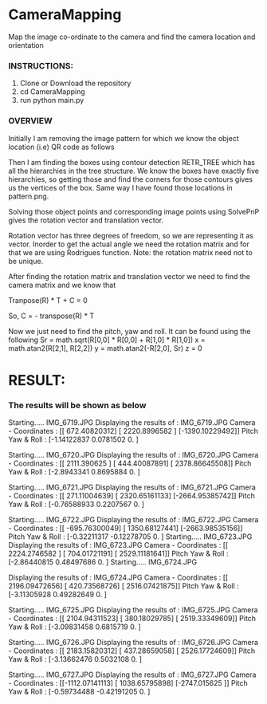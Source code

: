 
# CameraMapping
Map the image co-ordinate to the camera and find the camera location and orientation

### INSTRUCTIONS: 
1.  Clone or Download the repository
2. cd CameraMapping
3. run python main.py


### OVERVIEW
Initially I am removing the image pattern for which we know the object location (i.e) QR code as follows



Then I am finding the boxes using contour detection RETR_TREE which has all the hierarchies in the tree structure. 
We know the boxes have exactly five hierarchies, so getting those and find the corners for those contours gives us the vertices of the box.
Same way I have found those locations in pattern.png. 

Solving those object points and corresponding image points using SolvePnP gives the rotation vector and translation vector.


Rotation vector has three degrees of freedom, so we are representing it as vector. Inorder to get the actual angle we need the rotation matrix and for that we are using Rodrigues function. Note: the rotation matrix need not to be unique.


After finding the rotation matrix and translation vector we need to find the camera matrix and we know that

Tranpose(R) * T + C = 0

So, C = - transpose(R) * T

Now we just need to find the pitch, yaw and roll. It can be found using the following
Sr = math.sqrt(R[0,0] * R[0,0] + R[1,0] * R[1,0])
x = math.atan2(R[2,1], R[2,2])
y = math.atan2(-R[2,0], Sr)
z = 0




# RESULT:
### The results will be shown as below

Starting..... IMG_6719.JPG
Displaying the results of : IMG_6719.JPG
Camera - Coordinates :  [[  672.40820312]
 [ 2220.8996582 ]
 [-1390.10229492]]
Pitch Yaw & Roll :  [-1.14122837  0.0781502   0.        ]


Starting..... IMG_6720.JPG
Displaying the results of : IMG_6720.JPG
Camera - Coordinates :  [[ 2111.390625  ]
 [  444.40087891]
 [ 2378.86645508]]
Pitch Yaw & Roll :  [-2.8943341  0.8695884  0.       ]


Starting..... IMG_6721.JPG
Displaying the results of : IMG_6721.JPG
Camera - Coordinates :  [[  271.11004639]
 [ 2320.65161133]
 [-2664.95385742]]
Pitch Yaw & Roll :  [-0.76588933  0.2207567   0.        ]


Starting..... IMG_6722.JPG
Displaying the results of : IMG_6722.JPG
Camera - Coordinates :  [[ -695.76300049]
 [ 1350.68127441]
 [-2663.98535156]]
Pitch Yaw & Roll :  [-0.32211317 -0.12278705  0.        ]
Starting..... IMG_6723.JPG
Displaying the results of : IMG_6723.JPG
Camera - Coordinates :  [[ 2224.2746582 ]
 [  704.01721191]
 [ 2529.11181641]]
Pitch Yaw & Roll :  [-2.86440815  0.48497686  0.        ]
Starting..... IMG_6724.JPG

Displaying the results of : IMG_6724.JPG
Camera - Coordinates :  [[ 2196.09472656]
 [  420.73568726]
 [ 2516.07421875]]
Pitch Yaw & Roll :  [-3.11305928  0.49282649  0.        ]


Starting..... IMG_6725.JPG
Displaying the results of : IMG_6725.JPG
Camera - Coordinates :  [[ 2104.94311523]
 [  380.18029785]
 [ 2519.33349609]]
Pitch Yaw & Roll :  [-3.09831458  0.6815719   0.        ]


Starting..... IMG_6726.JPG
Displaying the results of : IMG_6726.JPG
Camera - Coordinates :  [[ 2183.15820312]
 [  437.28659058]
 [ 2526.17724609]]
Pitch Yaw & Roll :  [-3.13662476  0.5032108   0.        ]


Starting..... IMG_6727.JPG
Displaying the results of : IMG_6727.JPG
Camera - Coordinates :  [[-1112.07141113]
 [ 1038.65795898]
 [-2747.015625  ]]
Pitch Yaw & Roll :  [-0.59734488 -0.42191205  0.        ]


